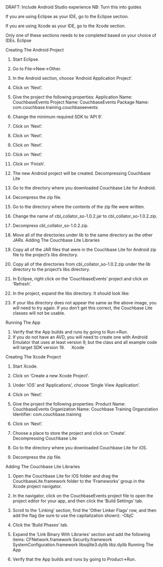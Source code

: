 DRAFT:  Include Android Studio experience
NB:  Turn this into guides

If you are using Eclipse as your IDE, go to the Eclipse section.

If you are using Xcode as your IDE, go to the Xcode section.

Only one of these sections needs to be completed based on your choice of IDEs.
Eclipse

Creating The Android Project

1.	Start Eclipse.
2.	Go to File->New->Other.
3.	In the Android section, choose ‘Android Application Project‘.
4.	Click on ‘Next’.
5.	Give the project the following properties:
Application Name: CouchbaseEvents
Project Name: CouchbaseEvents
Package Name: com.couchbase.training.couchbaseevents
6.	Change the minimum required SDK to ‘API 9’.
7.	Click on ‘Next’.
8.	Click on ‘Next’.
9.	Click on ‘Next’.
10.	Click on ‘Next’.
11.	Click on ‘Finish’.
12.	The new Android project will be created.
Decompressing Couchbase Lite

1.	Go to the directory where you downloaded Couchbase Lite for Android.
2.	Decompress the zip file.
3.	Go to the directory where the contents of the zip file were written.
4.	Change the name of cbl_collator_so-1.0.2.jar to cbl_collator_so-1.0.2.zip.
5.	Decompress cbl_collator_so-1.0.2.zip.
6.	Move all of the directories under lib to the same directory as the other JARs.
Adding The Couchbase Lite Libraries

1.	Copy all of the JAR files that were in the Couchbase Lite for Android zip file to the project‘s libs directory.
2.	Copy all of the directories from cbl_collator_so-1.0.2.zip under the lib directory to the project‘s libs directory.
3.	In Eclipse, right click on the ‘CouchbaseEvents’ project and click on ‘Refresh’.
4.	In the project, expand the libs directory. It should look like:
 

7.	If your libs directory does not appear the same as the above image, you will need to try again. If you don’t get this correct, the Couchbase Lite classes will not be usable.

Running The App

1.	Verify that the App builds and runs by going to Run->Run.
2.	If you do not have an AVD, you will need to create one with Android Emulator that uses at least version 9, but the class and all example code will target SDK version 19.
 
Xcode

Creating The Xcode Project

1.	Start Xcode.
2.	Click on ‘Create a new Xcode Project’.
3.	Under ‘iOS’ and ‘Applications’, choose ‘Single View Application’.
4.	Click on ‘Next’.
5.	Give the project the following properties:
Product Name: CouchbaseEvents
Organization Name: Couchbase Training
Organziation Identifier: com.couchbase.training
6.	Click on ‘Next’.
7.	Choose a place to store the project and click on ‘Create’.
Decompressing Couchbase Lite

1.	Go to the directory where you downloaded Couchbase Lite for iOS.
2.	Decompress the zip file.

Adding The Couchbase Lite Libraries

1.	Open the Couchbase Lite for iOS folder and drag the CouchbaseLite.framework folder to the ‘Frameworks’ group in the Xcode project navigator.
2.	In the navigator, click on the CouchbaseEvents project file to open the project editor for your app, and then click the ‘Build Settings’ tab.
3.	Scroll to the ‘Linking’ section, find the ‘Other Linker Flags’ row, and then add the flag (be sure to use the capitalization shown):
-ObjC
4.	Click the ‘Build Phases’ tab.
5.	Expand the ‘Link Binary With Libraries’ section and add the following items:
CFNetwork.framework
Security.framework
SystemConfiguration.framework
libsqlite3.dylib
libz.dylib
Running The App

1.	Verify that the App builds and runs by going to Product->Run.
